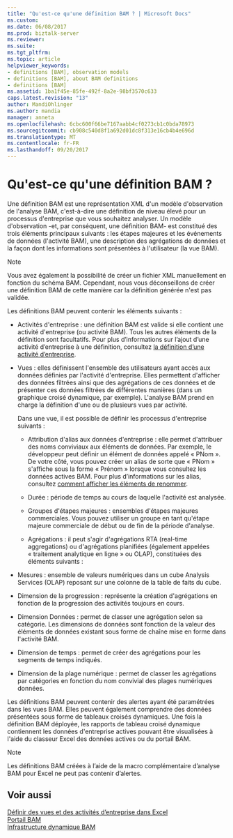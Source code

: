 ```yaml
---
title: "Qu'est-ce qu'une définition BAM ? | Microsoft Docs"
ms.custom: 
ms.date: 06/08/2017
ms.prod: biztalk-server
ms.reviewer: 
ms.suite: 
ms.tgt_pltfrm: 
ms.topic: article
helpviewer_keywords:
- definitions [BAM], observation models
- definitions [BAM], about BAM definitions
- definitions [BAM]
ms.assetid: 1ba1f45e-85fe-492f-8a2e-98bf3570c633
caps.latest.revision: "13"
author: MandiOhlinger
ms.author: mandia
manager: anneta
ms.openlocfilehash: 6cbc600f66be7167aabb4cf0273cb1c0bda78973
ms.sourcegitcommit: cb908c540d8f1a692d01dc8f313e16cb4b4e696d
ms.translationtype: MT
ms.contentlocale: fr-FR
ms.lasthandoff: 09/20/2017
---
```

# <a name="what-is-a-bam-definition"></a>Qu'est-ce qu'une définition BAM ?
Une définition BAM est une représentation XML d'un modèle d'observation de l'analyse BAM, c'est-à-dire une définition de niveau élevé pour un processus d'entreprise que vous souhaitez analyser. Un modèle d'observation -et, par conséquent, une définition BAM- est constitué des trois éléments principaux suivants : les étapes majeures et les événements de données (l'activité BAM), une description des agrégations de données et la façon dont les informations sont présentées à l'utilisateur (la vue BAM).  
  
> [!NOTE]
>  Vous avez également la possibilité de créer un fichier XML manuellement en fonction du schéma BAM. Cependant, nous vous déconseillons de créer une définition BAM de cette manière car la définition générée n'est pas validée.  
  
 Les définitions BAM peuvent contenir les éléments suivants :  
  
-   Activités d'entreprise : une définition BAM est valide si elle contient une activité d'entreprise (ou activité BAM). Tous les autres éléments de la définition sont facultatifs. Pour plus d’informations sur l’ajout d’une activité d’entreprise à une définition, consultez [la définition d’une activité d’entreprise](../core/how-to-define-a-business-activity.md).  
  
-   Vues : elles définissent l'ensemble des utilisateurs ayant accès aux données définies par l'activité d'entreprise. Elles permettent d'afficher des données filtrées ainsi que des agrégations de ces données et de présenter ces données filtrées de différentes manières (dans un graphique croisé dynamique, par exemple). L'analyse BAM prend en charge la définition d'une ou de plusieurs vues par activité.  
  
     Dans une vue, il est possible de définir les processus d'entreprise suivants :  
  
    -   Attribution d'alias aux données d'entreprise : elle permet d'attribuer des noms conviviaux aux éléments de données. Par exemple, le développeur peut définir un élément de données appelé « PNom ». De votre côté, vous pouvez créer un alias de sorte que « PNom » s'affiche sous la forme « Prénom » lorsque vous consultez les données actives BAM.  Pour plus d’informations sur les alias, consultez [comment afficher les éléments de renommer](../core/how-to-rename-view-items.md).  
  
    -   Durée : période de temps au cours de laquelle l'activité est analysée.  
  
    -   Groupes d'étapes majeures : ensembles d'étapes majeures commerciales. Vous pouvez utiliser un groupe en tant qu'étape majeure commerciale de début ou de fin de la période d'analyse.  
  
    -   Agrégations : il peut s'agir d'agrégations RTA (real-time aggregations) ou d'agrégations planifiées (également appelées « traitement analytique en ligne » ou OLAP), constituées des éléments suivants :  
  
-   Mesures : ensemble de valeurs numériques dans un cube Analysis Services (OLAP) reposant sur une colonne de la table de faits du cube.  
  
-   Dimension de la progression : représente la création d'agrégations en fonction de la progression des activités toujours en cours.  
  
-   Dimension Données : permet de classer une agrégation selon sa catégorie. Les dimensions de données sont fonction de la valeur des éléments de données existant sous forme de chaîne mise en forme dans l'activité BAM.  
  
-   Dimension de temps : permet de créer des agrégations pour les segments de temps indiqués.  
  
-   Dimension de la plage numérique : permet de classer les agrégations par catégories en fonction du nom convivial des plages numériques données.  
  
 Les définitions BAM peuvent contenir des alertes ayant été paramétrées dans les vues BAM. Elles peuvent également comprendre des données présentées sous forme de tableaux croisés dynamiques. Une fois la définition BAM déployée, les rapports de tableau croisé dynamique contiennent les données d'entreprise actives pouvant être visualisées à l'aide du classeur Excel des données actives ou du portail BAM.  
  
> [!NOTE]
>  Les définitions BAM créées à l’aide de la macro complémentaire d’analyse BAM pour Excel ne peut pas contenir d’alertes.  
  
## <a name="see-also"></a>Voir aussi  
 [Définir des vues et des activités d’entreprise dans Excel](../core/defining-business-activities-and-views-in-excel.md)   
 [Portail BAM](../core/bam-portal.md)   
 [Infrastructure dynamique BAM](../core/bam-dynamic-infrastructure.md)